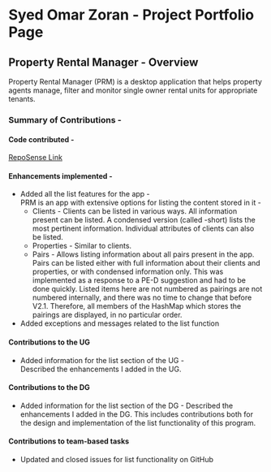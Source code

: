 # Syed Omar Zoran - Project Portfolio Page

## Property Rental Manager - Overview
Property Rental Manager (PRM) is a desktop application that helps property agents manage, filter and 
monitor single owner rental units for appropriate tenants.

### Summary of Contributions -
#### Code contributed - 
[RepoSense Link](https://nus-cs2113-ay2223s1.github.io/tp-dashboard/?search=zoranabc201&breakdown=true)
#### Enhancements implemented -
* Added all the list features for the app -  
PRM is an app with extensive options for listing the content stored in it - 
  * Clients - Clients can be listed in various ways. All information present can be listed. A condensed version
    (called -short) lists the most pertinent information. Individual attributes of clients can also be listed.
  * Properties - Similar to clients. 
  * Pairs - Allows listing information about all pairs present in the app. Pairs can be listed either with full 
  information about their clients and properties, or with condensed information only. This was implemented as a
  response to a PE-D suggestion and had to be done quickly. Listed items here are not numbered as pairings are not numbered
  internally, and there was no time to change that before V2.1. Therefore, all members of the HashMap which stores
  the pairings are displayed, in no particular order.
* Added exceptions and messages related to the list function
#### Contributions to the UG
* Added information for the list section of the UG -  
Described the enhancements I added in the UG.
#### Contributions to the DG
* Added information for the list section of the DG - 
Described the enhancements I added in the DG. This includes contributions both for the design and
implementation of the list functionality of this program.
#### Contributions to team-based tasks
* Updated and closed issues for list functionality on GitHub
